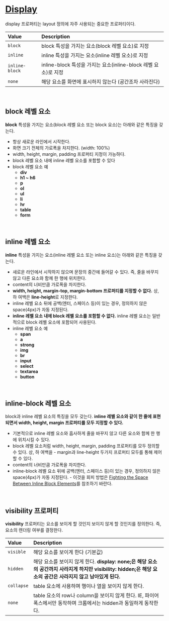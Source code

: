 # [Display](https://poiemaweb.com/css3-display)

display 프로퍼티는 layout 정의에 자주 사용되는 중요한 프로퍼티이다.

| Value          | Description                                                    |
| :------------- | :------------------------------------------------------------- |
| `block`        | block 특성을 가지는 요소(block 레벨 요소)로 지정               |
| `inline`       | inline 특성을 가지는 요소(inline 레벨 요소)로 지정             |
| `inline-block` | inline-block 특성을 가지는 요소(inline-block 레벨 요소)로 지정 |
| `none`         | 해당 요소를 화면에 표시하지 않는다 (공간조차 사라진다)         |

<br />

## block 레벨 요소

**block** 특성을 가지는 요소(block 레벨 요소 또는 block 요소)는 아래와 같은 특징을 갖는다.

- 항상 새로운 라인에서 시작한다.
- 화면 크기 전체의 가로폭을 차지한다. (width: 100%)
- width, height, margin, padding 프로퍼티 지정이 가능하다.
- block 레벨 요소 내에 inline 레벨 요소를 포함할 수 있다
- block 레벨 요소 예
  - **div**
  - **h1 ~ h6**
  - **p**
  - **ol**
  - **ul**
  - **li**
  - **hr**
  - **table**
  - **form**

<br />

## inline 레벨 요소

**inline** 특성을 가지는 요소(inline 레벨 요소 또는 inline 요소)는 아래와 같은 특징을 갖는다.

- 새로운 라인에서 시작하지 않으며 문장의 중간에 들어갈 수 있다. 즉, 줄을 바꾸지 않고 다른 요소와 함께 한 행에 위치한다.
- content의 너비만큼 가로폭을 차지한다.
- **width, height, margin-top, margin-bottom 프로퍼티를 지정할 수 없다.** 상, 하 여백은 **line-height**로 지정한다.
- inline 레벨 요소 뒤에 공백(엔터, 스페이스 등)이 있는 경우, 정의하지 않은 space(4px)가 자동 지정된다.
- **inline 레벨 요소 내에 block 레벨 요소를 포함할 수 없다.** inline 레벨 요소는 일반적으로 block 레벨 요소에 포함되어 사용된다.
- inline 레벨 요소 예
  - **span**
  - **a**
  - **strong**
  - **img**
  - **br**
  - **input**
  - **select**
  - **textarea**
  - **button**

<br />

## inline-block 레벨 요소

block과 inline 레벨 요소의 특징을 모두 갖는다. **inline 레벨 요소와 같이 한 줄에 표현되면서 width, height, margin 프로퍼티를 모두 지정할 수 있다.**

- 기본적으로 inline 레벨 요소와 흡사하게 줄을 바꾸지 않고 다른 요소와 함께 한 행에 위치시킬 수 있다.
- block 레벨 요소처럼 width, height, margin, padding 프로퍼티를 모두 정의할 수 있다. 상, 하 여백을 - margin과 line-height 두가지 프로퍼티 모두를 통해 제어할 수 있다.
- content의 너비만큼 가로폭을 차지한다.
- inline-block 레벨 요소 뒤에 공백(엔터, 스페이스 등)이 있는 경우, 정의하지 않은 space(4px)가 자동 지정된다. - 이것을 회피 방법은 [Fighting the Space Between Inline Block Elements](https://css-tricks.com/fighting-the-space-between-inline-block-elements/)를 참조하기 바란다.

<br />

## visibility 프로퍼티

**visibility** 프로퍼티는 요소를 보이게 할 것인지 보이지 않게 할 것인지를 정의한다. 즉, 요소의 렌더링 여부를 결정한다.

| Value      | Description                                                                                                                                                   |
| :--------- | :------------------------------------------------------------------------------------------------------------------------------------------------------------ |
| `visible`  | 해당 요소를 보이게 한다 (기본값)                                                                                                                              |
| `hidden`   | 해당 요소를 보이지 않게 한다. **display: none;은 해당 요소의 공간까지 사라지게 하지만 visibility: hidden;은 해당 요소의 공간은 사라지지 않고 남아있게 된다.** |
| `collapse` | table 요소에 사용하며 행이나 열을 보이지 않게 한다.                                                                                                           |
| `none`     | table 요소의 row나 column을 보이지 않게 한다. IE, 파이어폭스에서만 동작하며 크롬에서는 hidden과 동일하게 동작한다.                                            |

<br />
